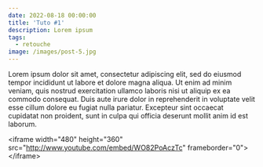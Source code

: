 ```yaml
---
date: 2022-08-18 00:00:00
title: 'Tuto #1'
description: Lorem ipsum
tags:
  - retouche
image: /images/post-5.jpg
---
```

Lorem ipsum dolor sit amet, consectetur adipiscing elit, sed do eiusmod tempor incididunt ut labore et dolore magna aliqua. Ut enim ad minim veniam, quis nostrud exercitation ullamco laboris nisi ut aliquip ex ea commodo consequat. Duis aute irure dolor in reprehenderit in voluptate velit esse cillum dolore eu fugiat nulla pariatur. Excepteur sint occaecat cupidatat non proident, sunt in culpa qui officia deserunt mollit anim id est laborum.

&lt;iframe width="480" height="360" src="http://www.youtube.com/embed/WO82PoAczTc" frameborder="0"&gt; &lt;/iframe&gt;